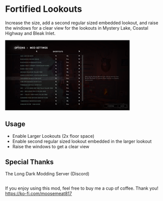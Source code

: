 # Fortified Lookouts
Increase the size, add a second regular sized embedded lookout, and raise the windows for a clear view for the lookouts in Mystery Lake, Coastal Highway and Bleak Inlet.


<img src="https://github.com/moosemeat817/images/blob/main/ShortcutsM.png" width="80%">


## Usage
- Enable Larger Lookouts (2x floor space)
- Enable second regular sized lookout embedded in the larger lookout
- Raise the windows to get a clear view


## Special Thanks
The Long Dark Modding Server (Discord)


## 
If you enjoy using this mod, feel free to buy me a cup of coffee.  Thank you!
https://ko-fi.com/moosemeat817

